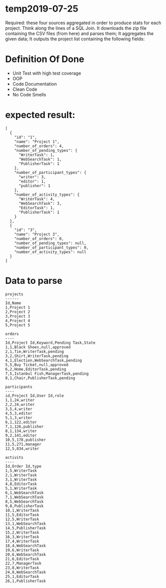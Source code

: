 # temp2019-07-25

Required: these four sources aggregated in order to produce stats for each project. Think along the lines of a SQL Join. 
It downloads the zip file containing the CSV files (from here) and parses them;
It aggregates the given data;
It outputs the project list containing the following fields:

Definition Of Done
==============

- Unit Test with high test coverage
- OOP
- Code Documentation
- Clean Code
- No Code Smells


expected result:
=============

    [
      {
        "id": "1",
        "name": "Project 1",
        "number_of_orders": 4,
        "number_of_pending_types": {
          "WriterTask": 1,
          "WebSearchTask": 1,
          "PublisherTask": 1
        },
        "number_of_participant_types": {
          "writer": 3,
          "editor": 1,
          "publisher": 1
        },
        "number_of_activity_types": {
          "WriterTask": 4,
          "WebSearchTask": 3,
          "EditorTask": 1,
          "PublisherTask": 1
        }
      },
      {
        "id": "3",
        "name": "Project 3",
        "number_of_orders": 0,
        "number_of_pending_types": null,
        "number_of_participant_types": 0,
        "number_of_activity_types": null
      }
    ]


Data to parse
============

    projects
    ------
    Id,Name
    1,Project 1
    2,Project 2
    3,Project 3
    4,Project 4
    5,Project 5

    orders
    ----
    Id,Project Id,Keyword,Pending Task,State
    1,1,Black Shoes,null,approved
    2,1,Tie,WriterTask,pending
    3,2,Shirt,WriterTask,pending
    4,1,Election,WebSearchTask,pending
    5,5,Buy Ticket,null,approved
    6,2,Home,EditorTask,pending
    7,5,Istanbul Fish,ManagerTask,pending
    8,1,Chair,PublisherTask,pending

    participants
    ----
    id,Project Id,User Id,role
    1,1,24,writer
    2,2,24,writer
    3,5,4,writer
    4,5,3,editor
    5,1,3,writer
    6,1,122,editor
    7,1,126,publisher
    8,1,134,writer
    9,2,141,editor
    10,5,178,publisher
    11,5,271,manager
    12,5,834,writer

    activits
    ----
    Id,Order Id,type
    1,5,WriterTask
    2,1,WriterTask
    3,1,WriterTask
    4,8,EditorTask
    5,1,WriterTask
    6,1,WebSearchTask
    7,1,WebSearchTask
    8,5,WebSearchTask
    9,8,PublisherTask
    10,1,WriterTask
    11,5,EditorTask
    12,5,WriterTask
    13,1,WebSearchTask
    14,5,PublisherTask
    15,2,WriterTask
    16,3,WriterTask
    17,4,WriterTask
    18,4,WebSearchTask
    19,6,WriterTask
    20,6,WebSearchTask
    21,6,EditorTask
    22,7,ManagerTask
    23,8,WriterTask
    24,8,WebSearchTask
    25,1,EditorTask
    26,1,PublisherTask

